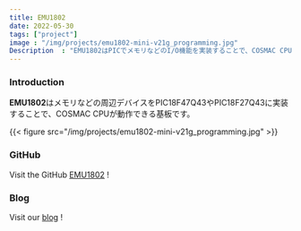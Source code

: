```yaml
---
title: EMU1802
date: 2022-05-30
tags: ["project"]
image : "/img/projects/emu1802-mini-v21g_programming.jpg"
Description  : "EMU1802はPICでメモリなどのI/O機能を実装することで、COSMAC CPUを動作できるコンパクトな基板です"
---
```


### Introduction

**EMU1802**はメモリなどの周辺デバイスをPIC18F47Q43やPIC18F27Q43に実装することで、COSMAC CPUが動作できる基板です。

{{< figure src="/img/projects/emu1802-mini-v21g_programming.jpg" >}}

### GitHub

Visit the GitHub [EMU1802](https://github.com/kanpapa/emu1802) !


### Blog

Visit our [blog](https://kanpapa.com/cosmac/blog/category/emu1802) !

